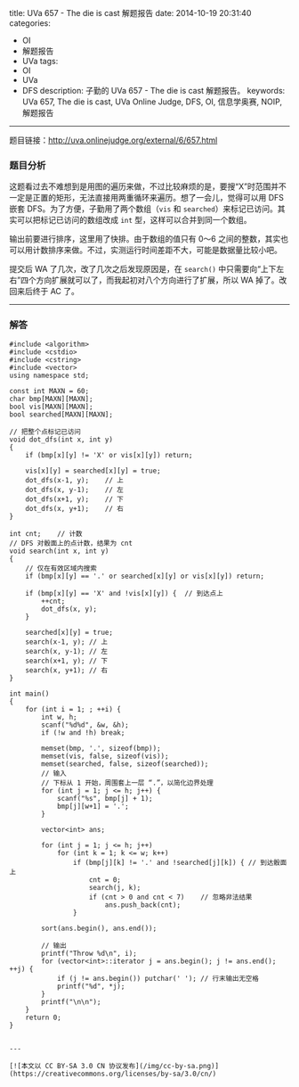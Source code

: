 title: UVa 657 - The die is cast 解题报告
date: 2014-10-19 20:31:40
categories:
- OI
- 解题报告
- UVa
tags:
- OI
- UVa
- DFS
description: 子勤的 UVa 657 - The die is cast 解题报告。
keywords: UVa 657, The die is cast, UVa Online Judge, DFS, OI, 信息学奥赛, NOIP, 解题报告
---

题目链接：<http://uva.onlinejudge.org/external/6/657.html>

### 题目分析

这题看过去不难想到是用图的遍历来做，不过比较麻烦的是，要搜“X”时范围并不一定是正置的矩形，无法直接用两重循环来遍历。想了一会儿，觉得可以用 DFS 嵌套 DFS。为了方便，子勤用了两个数组（`vis` 和 `searched`）来标记已访问。其实可以把标记已访问的数组改成 `int` 型，这样可以合并到同一个数组。

输出前要进行排序，这里用了快排。由于数组的值只有 0～6 之间的整数，其实也可以用计数排序来做。不过，实测运行时间差距不大，可能是数据量比较小吧。

<!-- more -->

提交后 WA 了几次，改了几次之后发现原因是，在 `search()` 中只需要向“上下左右”四个方向扩展就可以了，而我起初对八个方向进行了扩展，所以 WA 掉了。改回来后终于 AC 了。

---

### 解答

	#include <algorithm>
	#include <cstdio>
	#include <cstring>
	#include <vector>
	using namespace std;

	const int MAXN = 60;
	char bmp[MAXN][MAXN];
	bool vis[MAXN][MAXN];
	bool searched[MAXN][MAXN];

	// 把整个点标记已访问
	void dot_dfs(int x, int y)
	{
		if (bmp[x][y] != 'X' or vis[x][y]) return;

		vis[x][y] = searched[x][y] = true;
		dot_dfs(x-1, y);	// 上
		dot_dfs(x, y-1);	// 左
		dot_dfs(x+1, y);	// 下
		dot_dfs(x, y+1);	// 右
	}

	int cnt;	// 计数
	// DFS 对骰面上的点计数，结果为 cnt
	void search(int x, int y)
	{
		// 仅在有效区域内搜索
		if (bmp[x][y] == '.' or searched[x][y] or vis[x][y]) return;

		if (bmp[x][y] == 'X' and !vis[x][y]) {	// 到达点上
			++cnt;
			dot_dfs(x, y);
		}

		searched[x][y] = true;
		search(x-1, y);	// 上
		search(x, y-1);	// 左
		search(x+1, y);	// 下
		search(x, y+1);	// 右
	}

	int main()
	{
		for (int i = 1; ; ++i) {
			int w, h;
			scanf("%d%d", &w, &h);
			if (!w and !h) break;

			memset(bmp, '.', sizeof(bmp));
			memset(vis, false, sizeof(vis));
			memset(searched, false, sizeof(searched));
			// 输入
			// 下标从 1 开始，周围套上一层 “.”，以简化边界处理
			for (int j = 1; j <= h; j++) {
				scanf("%s", bmp[j] + 1);
				bmp[j][w+1] = '.';
			}

			vector<int> ans;

			for (int j = 1; j <= h; j++)
				for (int k = 1; k <= w; k++)
					if (bmp[j][k] != '.' and !searched[j][k]) {	// 到达骰面上
						cnt = 0;
						search(j, k);
						if (cnt > 0 and cnt < 7)	// 忽略非法结果
							ans.push_back(cnt);
					}

			sort(ans.begin(), ans.end());

			// 输出
			printf("Throw %d\n", i);
			for (vector<int>::iterator j = ans.begin(); j != ans.end(); ++j) {
				if (j != ans.begin()) putchar(' ');	// 行末输出无空格
				printf("%d", *j);
			}
			printf("\n\n");
		}
		return 0;
	}
```

---

[![本文以 CC BY-SA 3.0 CN 协议发布](/img/cc-by-sa.png)](https://creativecommons.org/licenses/by-sa/3.0/cn/)